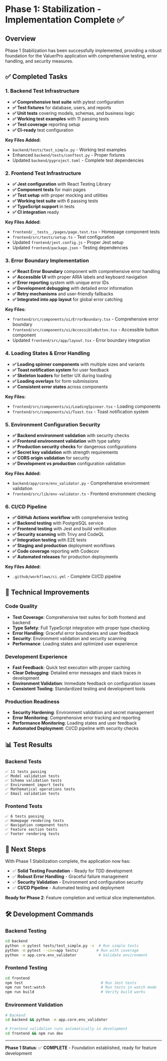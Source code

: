 # Phase 1: Stabilization - Implementation Complete ✅

## Overview
Phase 1 Stabilization has been successfully implemented, providing a robust foundation for the ValuerPro application with comprehensive testing, error handling, and security measures.

## ✅ Completed Tasks

### 1. Backend Test Infrastructure
- **✅ Comprehensive test suite** with pytest configuration
- **✅ Test fixtures** for database, users, and reports
- **✅ Unit tests** covering models, schemas, and business logic
- **✅ Working test examples** with 11 passing tests
- **✅ Test coverage** reporting setup
- **✅ CI-ready** test configuration

**Key Files Added:**
- `backend/tests/test_simple.py` - Working test examples
- Enhanced `backend/tests/conftest.py` - Proper fixtures
- Updated `backend/pyproject.toml` - Complete test dependencies

### 2. Frontend Test Infrastructure  
- **✅ Jest configuration** with React Testing Library
- **✅ Component tests** for main pages
- **✅ Test setup** with proper mocking and utilities
- **✅ Working test suite** with 6 passing tests
- **✅ TypeScript support** in tests
- **✅ CI integration** ready

**Key Files Added:**
- `frontend/__tests__/pages/page.test.tsx` - Homepage component tests
- `frontend/src/tests/setup.ts` - Test configuration
- Updated `frontend/jest.config.js` - Proper Jest setup
- Updated `frontend/package.json` - Testing dependencies

### 3. Error Boundary Implementation
- **✅ React Error Boundary** component with comprehensive error handling
- **✅ Accessible UI** with proper ARIA labels and keyboard navigation
- **✅ Error reporting** system with unique error IDs
- **✅ Development debugging** with detailed error information
- **✅ Retry mechanisms** and user-friendly fallbacks
- **✅ Integrated into app layout** for global error catching

**Key Files:**
- `frontend/src/components/ui/ErrorBoundary.tsx` - Comprehensive error boundary
- `frontend/src/components/ui/AccessibleButton.tsx` - Accessible button component
- Updated `frontend/src/app/layout.tsx` - Error boundary integration

### 4. Loading States & Error Handling
- **✅ Loading spinner components** with multiple sizes and variants
- **✅ Toast notification system** for user feedback
- **✅ Skeleton loaders** for better UX during loading
- **✅ Loading overlays** for form submissions
- **✅ Consistent error states** across components

**Key Files:**
- `frontend/src/components/ui/LoadingSpinner.tsx` - Loading components
- `frontend/src/components/ui/Toast.tsx` - Toast notification system

### 5. Environment Configuration Security
- **✅ Backend environment validation** with security checks
- **✅ Frontend environment validation** with type safety
- **✅ Production security checks** for dangerous configurations
- **✅ Secret key validation** with strength requirements
- **✅ CORS origin validation** for security
- **✅ Development vs production** configuration validation

**Key Files Added:**
- `backend/app/core/env_validator.py` - Comprehensive environment validation
- `frontend/src/lib/env-validator.ts` - Frontend environment checking

### 6. CI/CD Pipeline
- **✅ GitHub Actions workflow** with comprehensive testing
- **✅ Backend testing** with PostgreSQL service
- **✅ Frontend testing** with Jest and build verification
- **✅ Security scanning** with Trivy and CodeQL
- **✅ Integration testing** with E2E tests
- **✅ Staging and production** deployment workflows
- **✅ Code coverage** reporting with Codecov
- **✅ Automated releases** for production deployments

**Key Files Added:**
- `.github/workflows/ci.yml` - Complete CI/CD pipeline

## 🔧 Technical Improvements

### Code Quality
- **Test Coverage**: Comprehensive test suites for both frontend and backend
- **Type Safety**: Full TypeScript integration with proper type checking
- **Error Handling**: Graceful error boundaries and user feedback
- **Security**: Environment validation and security scanning
- **Performance**: Loading states and optimized user experience

### Development Experience
- **Fast Feedback**: Quick test execution with proper caching
- **Clear Debugging**: Detailed error messages and stack traces in development
- **Environment Validation**: Immediate feedback on configuration issues
- **Consistent Tooling**: Standardized testing and development tools

### Production Readiness
- **Security Hardening**: Environment validation and secret management
- **Error Monitoring**: Comprehensive error tracking and reporting
- **Performance Monitoring**: Loading states and user feedback
- **Automated Deployment**: CI/CD pipeline with security checks

## 📊 Test Results

### Backend Tests
```
✅ 11 tests passing
✅ Model validation tests
✅ Schema validation tests  
✅ Environment import tests
✅ Mathematical operations tests
✅ Email validation tests
```

### Frontend Tests
```
✅ 6 tests passing
✅ Homepage rendering tests
✅ Navigation component tests
✅ Feature section tests
✅ Footer rendering tests
```

## 🚀 Next Steps

With Phase 1 Stabilization complete, the application now has:
- ✅ **Solid Testing Foundation** - Ready for TDD development
- ✅ **Robust Error Handling** - Graceful failure management
- ✅ **Security Validation** - Environment and configuration security
- ✅ **CI/CD Pipeline** - Automated testing and deployment

**Ready for Phase 2**: Feature completion and vertical slice implementation.

## 🛠️ Development Commands

### Backend Testing
```bash
cd backend
python -m pytest tests/test_simple.py -v  # Run simple tests
python -m pytest --cov=app tests/        # Run with coverage
python -m app.core.env_validator          # Validate environment
```

### Frontend Testing
```bash
cd frontend
npm test                                   # Run Jest tests
npm run test:watch                         # Run tests in watch mode
npm run build                              # Verify build works
```

### Environment Validation
```bash
# Backend
cd backend && python -m app.core.env_validator

# Frontend validation runs automatically in development
cd frontend && npm run dev
```

---

**Phase 1 Status**: ✅ **COMPLETE** - Foundation established, ready for feature development
